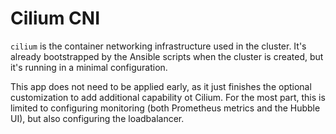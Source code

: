 # Cilium CNI

`cilium` is the container networking infrastructure used in the
cluster. It's already bootstrapped by the Ansible scripts when the
cluster is created, but it's running in a minimal configuration.

This app does not need to be applied early, as it just finishes the
optional customization to add additional capability ot Cilium. For the
most part, this is limited to configuring monitoring (both Prometheus
metrics and the Hubble UI), but also configuring the loadbalancer.
